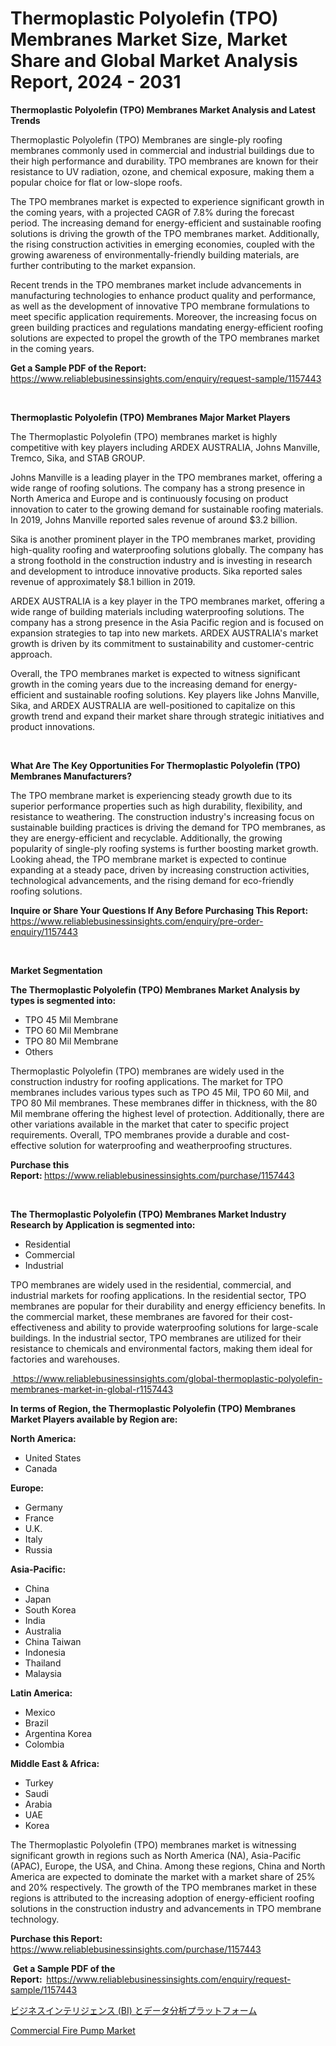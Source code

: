 <p><h1>Thermoplastic Polyolefin (TPO) Membranes Market Size, Market Share and Global Market Analysis Report, 2024 - 2031</h1></p><p><strong>Thermoplastic Polyolefin (TPO) Membranes Market Analysis and Latest Trends</strong></p>
<p><p>Thermoplastic Polyolefin (TPO) Membranes are single-ply roofing membranes commonly used in commercial and industrial buildings due to their high performance and durability. TPO membranes are known for their resistance to UV radiation, ozone, and chemical exposure, making them a popular choice for flat or low-slope roofs.</p><p>The TPO membranes market is expected to experience significant growth in the coming years, with a projected CAGR of 7.8% during the forecast period. The increasing demand for energy-efficient and sustainable roofing solutions is driving the growth of the TPO membranes market. Additionally, the rising construction activities in emerging economies, coupled with the growing awareness of environmentally-friendly building materials, are further contributing to the market expansion.</p><p>Recent trends in the TPO membranes market include advancements in manufacturing technologies to enhance product quality and performance, as well as the development of innovative TPO membrane formulations to meet specific application requirements. Moreover, the increasing focus on green building practices and regulations mandating energy-efficient roofing solutions are expected to propel the growth of the TPO membranes market in the coming years.</p></p>
<p><strong>Get a Sample PDF of the Report:&nbsp;</strong> <a href="https://www.reliablebusinessinsights.com/enquiry/request-sample/1157443">https://www.reliablebusinessinsights.com/enquiry/request-sample/1157443</a></p>
<p>&nbsp;</p>
<p><strong>Thermoplastic Polyolefin (TPO) Membranes Major Market Players</strong></p>
<p><p>The Thermoplastic Polyolefin (TPO) membranes market is highly competitive with key players including ARDEX AUSTRALIA, Johns Manville, Tremco, Sika, and STAB GROUP. </p><p>Johns Manville is a leading player in the TPO membranes market, offering a wide range of roofing solutions. The company has a strong presence in North America and Europe and is continuously focusing on product innovation to cater to the growing demand for sustainable roofing materials. In 2019, Johns Manville reported sales revenue of around $3.2 billion.</p><p>Sika is another prominent player in the TPO membranes market, providing high-quality roofing and waterproofing solutions globally. The company has a strong foothold in the construction industry and is investing in research and development to introduce innovative products. Sika reported sales revenue of approximately $8.1 billion in 2019.</p><p>ARDEX AUSTRALIA is a key player in the TPO membranes market, offering a wide range of building materials including waterproofing solutions. The company has a strong presence in the Asia Pacific region and is focused on expansion strategies to tap into new markets. ARDEX AUSTRALIA's market growth is driven by its commitment to sustainability and customer-centric approach.</p><p>Overall, the TPO membranes market is expected to witness significant growth in the coming years due to the increasing demand for energy-efficient and sustainable roofing solutions. Key players like Johns Manville, Sika, and ARDEX AUSTRALIA are well-positioned to capitalize on this growth trend and expand their market share through strategic initiatives and product innovations.</p></p>
<p>&nbsp;</p>
<p><strong>What Are The Key Opportunities For Thermoplastic Polyolefin (TPO) Membranes Manufacturers?</strong></p>
<p><p>The TPO membrane market is experiencing steady growth due to its superior performance properties such as high durability, flexibility, and resistance to weathering. The construction industry's increasing focus on sustainable building practices is driving the demand for TPO membranes, as they are energy-efficient and recyclable. Additionally, the growing popularity of single-ply roofing systems is further boosting market growth. Looking ahead, the TPO membrane market is expected to continue expanding at a steady pace, driven by increasing construction activities, technological advancements, and the rising demand for eco-friendly roofing solutions.</p></p>
<p><strong>Inquire or Share Your Questions If Any Before Purchasing This Report:</strong> <a href="https://www.reliablebusinessinsights.com/enquiry/pre-order-enquiry/1157443">https://www.reliablebusinessinsights.com/enquiry/pre-order-enquiry/1157443</a></p>
<p>&nbsp;</p>
<p><strong>Market Segmentation</strong></p>
<p><strong>The Thermoplastic Polyolefin (TPO) Membranes Market Analysis by types is segmented into:</strong></p>
<p><ul><li>TPO 45 Mil Membrane</li><li>TPO 60 Mil Membrane</li><li>TPO 80 Mil Membrane</li><li>Others</li></ul></p>
<p><p>Thermoplastic Polyolefin (TPO) membranes are widely used in the construction industry for roofing applications. The market for TPO membranes includes various types such as TPO 45 Mil, TPO 60 Mil, and TPO 80 Mil membranes. These membranes differ in thickness, with the 80 Mil membrane offering the highest level of protection. Additionally, there are other variations available in the market that cater to specific project requirements. Overall, TPO membranes provide a durable and cost-effective solution for waterproofing and weatherproofing structures.</p></p>
<p><strong>Purchase this Report:&nbsp;</strong><a href="https://www.reliablebusinessinsights.com/purchase/1157443">https://www.reliablebusinessinsights.com/purchase/1157443</a></p>
<p>&nbsp;</p>
<p><strong>The Thermoplastic Polyolefin (TPO) Membranes Market Industry Research by Application is segmented into:</strong></p>
<p><ul><li>Residential</li><li>Commercial</li><li>Industrial</li></ul></p>
<p><p>TPO membranes are widely used in the residential, commercial, and industrial markets for roofing applications. In the residential sector, TPO membranes are popular for their durability and energy efficiency benefits. In the commercial market, these membranes are favored for their cost-effectiveness and ability to provide waterproofing solutions for large-scale buildings. In the industrial sector, TPO membranes are utilized for their resistance to chemicals and environmental factors, making them ideal for factories and warehouses.</p></p>
<p><a href="https://www.reliablebusinessinsights.com/global-thermoplastic-polyolefin-membranes-market-in-global-r1157443">&nbsp;https://www.reliablebusinessinsights.com/global-thermoplastic-polyolefin-membranes-market-in-global-r1157443</a></p>
<p><strong>In terms of Region, the Thermoplastic Polyolefin (TPO) Membranes Market Players available by Region are:</strong></p>
<p>
    <p> <strong> North America: </strong>
        <ul>
            <li>United States</li>
            <li>Canada</li>
        </ul>
        </p> 
    <p> <strong> Europe: </strong>
        <ul>
            <li>Germany</li>
            <li>France</li>
            <li>U.K.</li>
            <li>Italy</li>
            <li>Russia</li>
        </ul>
        </p> 
    <p> <strong> Asia-Pacific: </strong>
        <ul>
            <li>China</li>
            <li>Japan</li>
            <li>South Korea</li>
            <li>India</li>
            <li>Australia</li>
            <li>China Taiwan</li>
            <li>Indonesia</li>
            <li>Thailand</li>
            <li>Malaysia</li>
        </ul>
        </p> 
    <p> <strong> Latin America: </strong>
        <ul>
            <li>Mexico</li>
            <li>Brazil</li>
            <li>Argentina Korea</li>
            <li>Colombia</li>
        </ul>
        </p> 
    <p> <strong> Middle East & Africa: </strong>
        <ul>
            <li>Turkey</li>
            <li>Saudi</li>
            <li>Arabia</li>
            <li>UAE</li>
            <li>Korea</li>
        </ul>
    </p>
    </p>
<p><p>The Thermoplastic Polyolefin (TPO) membranes market is witnessing significant growth in regions such as North America (NA), Asia-Pacific (APAC), Europe, the USA, and China. Among these regions, China and North America are expected to dominate the market with a market share of 25% and 20% respectively. The growth of the TPO membranes market in these regions is attributed to the increasing adoption of energy-efficient roofing solutions in the construction industry and advancements in TPO membrane technology.</p></p>
<p><strong>Purchase this Report: </strong><a href="https://www.reliablebusinessinsights.com/purchase/1157443">https://www.reliablebusinessinsights.com/purchase/1157443</a></p>
<p>&nbsp;<strong>Get a Sample PDF of the Report:&nbsp;&nbsp;</strong><a href="https://www.reliablebusinessinsights.com/enquiry/request-sample/1157443">https://www.reliablebusinessinsights.com/enquiry/request-sample/1157443</a></p>
<p><strong></strong></p>
<p><p><a href="https://medium.com/@amandasantosxavier51/%E3%83%93%E3%82%B8%E3%83%8D%E3%82%B9%E3%82%A4%E3%83%B3%E3%83%86%E3%83%AA%E3%82%B8%E3%82%A7%E3%83%B3%E3%82%B9-bi-%E3%81%8A%E3%82%88%E3%81%B3%E3%83%87%E3%83%BC%E3%82%BF%E5%88%86%E6%9E%90%E3%83%97%E3%83%A9%E3%83%83%E3%83%88%E3%83%95%E3%82%A9%E3%83%BC%E3%83%A0%E3%81%AE%E5%B8%82%E5%A0%B4%E8%A6%8F%E6%A8%A1%E3%81%A8%E5%B8%82%E5%A0%B4%E5%8B%95%E5%90%91-%E5%AE%8C%E5%85%A8%E3%81%AA%E6%A5%AD%E7%95%8C%E6%A6%82%E8%A6%81-2024%E5%B9%B4%E3%81%8B%E3%82%892031%E5%B9%B4%E3%81%BE%E3%81%A7-287542107e9f">ビジネスインテリジェンス (BI) とデータ分析プラットフォーム</a></p><p><a href="https://view.publitas.com/reportprime-1/commercial-fire-pump-market-report-reveals-the-latest-trends-and-growth-opportunities-of-this-market/">Commercial Fire Pump Market</a></p></p>